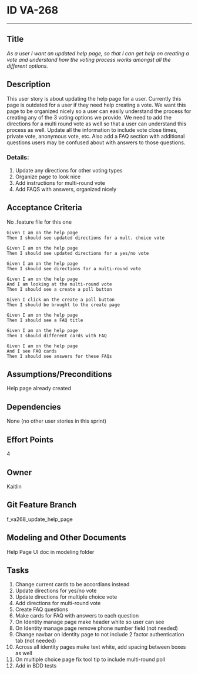 # ID VA-268
<hr>

## Title

*As a user I want an updated help page, so that I can get help on creating a vote and understand how the voting process works amongst all the different options.*

## Description

This user story is about updating the help page for a user. Currently this page is outdated for a user if they need help creating a vote. We want this page to be organized nicely so a user can easily understand the process for creating any of the 3 voting options we provide. We need to add the directions for a multi round vote as well so that a user can understand this process as well. Update all the information to include vote close times, private vote, anonymous vote, etc. Also add a FAQ section with additional questions users may be confused about with answers to those questions. 

### Details:
1. Update any directions for other voting types
2. Organize page to look nice 
3. Add instructions for multi-round vote  
4. Add FAQS with answers, organized nicely 

## Acceptance Criteria
No .feature file for this one

    Given I am on the help page 
    Then I should see updated directions for a mult. choice vote 

    Given I am on the help page 
    Then I should see updated directions for a yes/no vote

    Given I am on the help page 
    Then I should see directions for a multi-round vote 

    Given I am on the help page 
    And I am looking at the multi-round vote 
    Then I should see a create a poll button

    Given I click on the create a poll button
    Then I should be brought to the create page 

    Given I am on the help page 
    Then I should see a FAQ title 

    Given I am on the help page 
    Then I should different cards with FAQ 

    Given I am on the help page
    And I see FAQ cards
    Then I should see answers for these FAQs

## Assumptions/Preconditions
Help page already created 
 
## Dependencies
None (no other user stories in this sprint) 

## Effort Points
4

## Owner
Kaitlin

## Git Feature Branch
f_va268_update_help_page

## Modeling and Other Documents 
Help Page UI doc in modeling folder

## Tasks
1. Change current cards to be accordians instead
2. Update directions for yes/no vote
3. Update directions for multiple choice vote 
4. Add directions for multi-round vote 
5. Create FAQ questions
6. Make cards for FAQ with answers to each question 
7. On Identity manage page make header white so user can see 
8. On Identity manage page remove phone number field (not needed)
9. Change navbar on identity page to not include 2 factor authentication tab (not needed)
10. Across all identity pages make text white, add spacing between boxes as well 
11. On multiple choice page fix tool tip to include multi-round poll 
12. Add in BDD tests